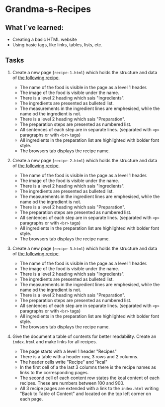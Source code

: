 # Grandma-s-Recipes

## What I`ve learned:

- Creating a basic HTML website
- Using basic tags, like links, tables, lists, etc.

## Tasks

1. Create a new page (`recipe-1.html`) which holds the structure and data of [the following recipe](https://vintagerecipecards.com/2011/05/24/perfection-salad/).
    - The name of the food is visible in the page as a level 1 header.
    - The image of the food is visible under the name.
    - There is a level 2 heading which sais "Ingredients".
    - The ingredients are presented as bulleted list.
    - The measurements in the ingredient lines are emphesised, while the name od the ingredient is not.
    - There is a level 2 heading which sais "Preparation".
    - The preparation steps are presented as numbered list.
    - All sentences of each step are in separate lines. (separated with `<p>` paragraphs or with `<br>` tags)
    - All ingredients in the preparation list are highlighted with bolder font style.
    - The browsers tab displays the recipe name.

2. Create a new page (`recipe-2.html`) which holds the structure and data of [the following recipe](https://vintagerecipecards.com/2012/06/18/cherry-pineapple-bologna/).
    - The name of the food is visible in the page as a level 1 header.
    - The image of the food is visible under the name.
    - There is a level 2 heading which sais "Ingredients".
    - The ingredients are presented as bulleted list.
    - The measurements in the ingredient lines are emphesised, while the name od the ingredient is not.
    - There is a level 2 heading which sais "Preparation".
    - The preparation steps are presented as numbered list.
    - All sentences of each step are in separate lines. (separated with `<p>` paragraphs or with `<br>` tags)
    - All ingredients in the preparation list are highlighted with bolder font style.
    - The browsers tab displays the recipe name.

3. Create a new page (`recipe-3.html`) which holds the structure and data of [the following recipe](https://vintagerecipecards.com/2018/07/19/hamburger-pie/).
    - The name of the food is visible in the page as a level 1 header.
    - The image of the food is visible under the name.
    - There is a level 2 heading which sais "Ingredients".
    - The ingredients are presented as bulleted list.
    - The measurements in the ingredient lines are emphesised, while the name od the ingredient is not.
    - There is a level 2 heading which sais "Preparation".
    - The preparation steps are presented as numbered list.
    - All sentences of each step are in separate lines. (separated with `<p>` paragraphs or with `<br>` tags)
    - All ingredients in the preparation list are highlighted with bolder font style.
    - The browsers tab displays the recipe name.

4. Give the document a table of contents for better readability. Create an `index.html` and make links for all recipes.
    - The page starts with a level 1 header "Recipes"
    - There is a table with a header row, 3 rows and 2 columns.
    - The header cells write "Recipe" and "kcal"
    - In the first cell of a the last 3 columns there is the recipe names as links to the corresponding pages.
    - The second cell of each content row states the kcal content of each recipes. These are numbers between 100 and 900.
    - All 3 recipe pages are extended with a link to the `index.html` writing "Back to Table of Content" and located on the top left corner on each page.
